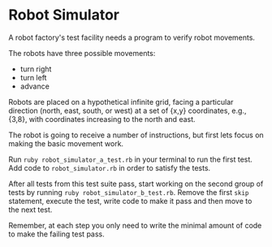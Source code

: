 # Robot Simulator

A robot factory's test facility needs a program to verify robot movements.

The robots have three possible movements:

- turn right
- turn left
- advance

Robots are placed on a hypothetical infinite grid, facing a particular
direction (north, east, south, or west) at a set of {x,y} coordinates,
e.g., {3,8}, with coordinates increasing to the north and east.

The robot is going to receive a number of instructions, but first lets focus on making the basic
movement work.

Run `ruby robot_simulator_a_test.rb` in your terminal to run the first test. Add code to
`robot_simulator.rb` in order to satisfy the tests.

After all tests from this test suite pass, start working on the second group of tests by running
`ruby robot_simulator_b_test.rb`. Remove the first `skip` statement, execute the test, write code to
make it pass and then move to the next test.

Remember, at each step you only need to write the minimal amount of code to make the failing test
pass.
